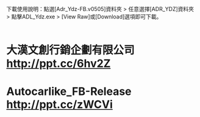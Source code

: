下載使用說明：點選[Adr_Ydz-FB.v0505]資料夾 > 任意選擇[ADR_YDZ]資料夾 > 點擊ADL_Ydz.exe > [View Raw]或[Download]選項即可下載。<br><br>

# 大漢文創行銷企劃有限公司 http://ppt.cc/6hv2Z
# Autocarlike_FB-Release http://ppt.cc/zWCVi
